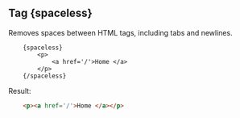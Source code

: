 ## Tag {spaceless}

Removes spaces between HTML tags, including tabs and newlines.

```smarty
	{spaceless}
    	<p>
       		<a href='/'>Home </a>
    	</p>
	{/spaceless}
```

Result:

```html
	<p><a href='/'>Home </a></p>
```